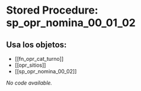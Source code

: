 # Stored Procedure: sp_opr_nomina_00_01_02

## Usa los objetos:
- [[fn_opr_cat_turno]]
- [[opr_sitios]]
- [[sp_opr_nomina_00_02]]

*No code available.*
